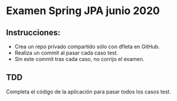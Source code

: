 # Examen Spring JPA junio 2020

## Instrucciones:

 - Crea un repo privado compartido sólo con dfleta en GitHub.
 - Realiza un commit al pasar cada caso test.
 - Sin este commit tras cada caso, no corrijo el examen.

## TDD

Completa el código de la aplicación para pasar todos los casos test.

